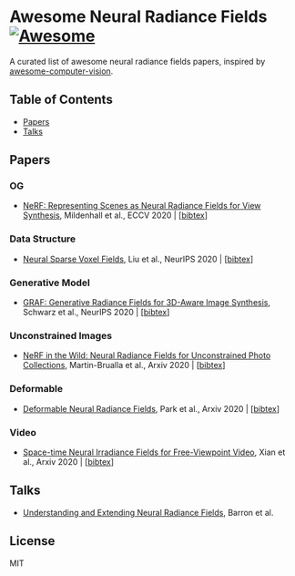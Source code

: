 # Awesome Neural Radiance Fields [![Awesome](https://cdn.rawgit.com/sindresorhus/awesome/d7305f38d29fed78fa85652e3a63e154dd8e8829/media/badge.svg)](https://github.com/sindresorhus/awesome)
A curated list of awesome neural radiance fields papers, inspired by [awesome-computer-vision](https://github.com/jbhuang0604/awesome-computer-vision).

## Table of Contents

 - [Papers](#papers)
 - [Talks](#talks)

## Papers
### OG
- [NeRF: Representing Scenes as Neural Radiance Fields for View Synthesis](https://www.matthewtancik.com/nerf), Mildenhall et al., ECCV 2020 | [[bibtex](./citations/nerf.txt)]

### Data Structure
- [Neural Sparse Voxel Fields](https://lingjie0206.github.io/papers/NSVF/), Liu et al., NeurIPS 2020 | [[bibtex](./citations/nsvf.txt)]

### Generative Model
- [GRAF: Generative Radiance Fields for 3D-Aware Image Synthesis](https://arxiv.org/abs/2007.02442), Schwarz et al., NeurIPS 2020 | [[bibtex](./citations/graf.txt)]

### Unconstrained Images
- [NeRF in the Wild: Neural Radiance Fields for Unconstrained Photo Collections](https://nerf-w.github.io/), Martin-Brualla et al., Arxiv 2020 | [[bibtex](./citations/nerf-w.txt)]

### Deformable
- [Deformable Neural Radiance Fields](https://nerfies.github.io/), Park et al., Arxiv 2020 | [[bibtex](./citations/d-nerf.txt)]

### Video
- [Space-time Neural Irradiance Fields for Free-Viewpoint Video](https://video-nerf.github.io/), Xian et al., Arxiv 2020 | [[bibtex](./citations/video-nerf.txt)]


## Talks
- [Understanding and Extending Neural Radiance Fields](https://www.youtube.com/watch?v=nRyOzHpcr4Q&feature=emb_logo&ab_channel=cvprtum), Barron et al.


## License 
MIT
